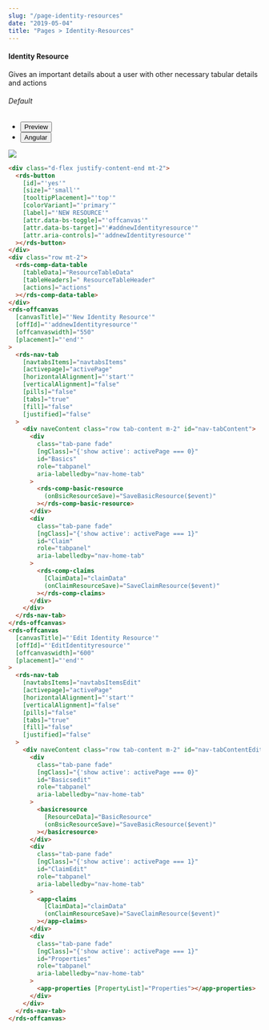 ```yaml
---
slug: "/page-identity-resources"
date: "2019-05-04"
title: "Pages > Identity-Resources"
---
```


<!-- CSS only -->
<link href="https://cdn.jsdelivr.net/npm/bootstrap@5.1.3/dist/css/bootstrap.min.css" rel="stylesheet" integrity="sha384-1BmE4kWBq78iYhFldvKuhfTAU6auU8tT94WrHftjDbrCEXSU1oBoqyl2QvZ6jIW3" crossorigin="anonymous">
<link rel="stylesheet" href="../../../../../../../raaghu/src/assets/css/style-elements.css">
<link rel="stylesheet" href="../../../../../../../raaghu/src/assets/css/main.css">


#### Identity Resource

<p>Gives an important details about a user with other necessary tabular details and actions </p>

<!-- Basic -->
<section class="py-4">
    <h6>Default</h6>
    <div class="py-3">
      <div class="cust-tabs">
        <ul class="nav nav-tabs" id="myTab" role="tablist">
          <li class="nav-item" role="presentation">
            <button class="nav-link active" id="PreviewBasic-tab" data-bs-toggle="tab" data-bs-target="#PreviewBasic" type="button" role="tab" aria-controls="PreviewBasic" aria-selected="true">Preview </button>
          </li>
          <li class="nav-item" role="presentation">
            <button class="nav-link" id="AngularBasic-tab" data-bs-toggle="tab" data-bs-target="#AngularBasic" type="button" role="tab" aria-controls="AngularBasic" aria-selected="false"><i class="bi bi-code-slash" style="font-size:1.0rem"></i>Angular</button>
          </li>
        </ul>
      </div>
      <div class="tab-content card border" id="myTabContent">
        <div class="tab-pane fade show active" id="PreviewBasic" role="tabpanel" aria-labelledby="PreviewBasic-tab">
         <div class="contents  p-5">
                                          <div class="row">
                                            <div class="col-md-12">
                                            <img src="/images/identity-resource.png" class="w-100">
                                            </div>
                                          </div>
                                    </div>
        </div>
        <div class="tab-pane fade show" id="AngularBasic" role="tabpanel" aria-labelledby="AngularBasic-tab">
          <div class="contents bg-code">
<div class="row m-0">

```html
<div class="d-flex justify-content-end mt-2">
  <rds-button
    [id]="'yes'"
    [size]="'small'"
    [tooltipPlacement]="'top'"
    [colorVariant]="'primary'"
    [label]="'NEW RESOURCE'"
    [attr.data-bs-toggle]="'offcanvas'"
    [attr.data-bs-target]="'#addnewIdentityresource'"
    [attr.aria-controls]="'addnewIdentityresource'"
  ></rds-button>
</div>
<div class="row mt-2">
  <rds-comp-data-table
    [tableData]="ResourceTableData"
    [tableHeaders]=" ResourceTableHeader"
    [actions]="actions"
  ></rds-comp-data-table>
</div>
<rds-offcanvas
  [canvasTitle]="'New Identity Resource'"
  [offId]="'addnewIdentityresource'"
  [offcanvaswidth]="550"
  [placement]="'end'"
>
  <rds-nav-tab
    [navtabsItems]="navtabsItems"
    [activepage]="activePage"
    [horizontalAlignment]="'start'"
    [verticalAlignment]="false"
    [pills]="false"
    [tabs]="true"
    [fill]="false"
    [justified]="false"
  >
    <div naveContent class="row tab-content m-2" id="nav-tabContent">
      <div
        class="tab-pane fade"
        [ngClass]="{'show active': activePage === 0}"
        id="Basics"
        role="tabpanel"
        aria-labelledby="nav-home-tab"
      >
        <rds-comp-basic-resource
          (onBsicResourceSave)="SaveBasicResource($event)"
        ></rds-comp-basic-resource>
      </div>
      <div
        class="tab-pane fade"
        [ngClass]="{'show active': activePage === 1}"
        id="Claim"
        role="tabpanel"
        aria-labelledby="nav-home-tab"
      >
        <rds-comp-claims
          [ClaimData]="claimData"
          (onClaimResourceSave)="SaveClaimResource($event)"
        ></rds-comp-claims>
      </div>
    </div>
  </rds-nav-tab>
</rds-offcanvas>
<rds-offcanvas
  [canvasTitle]="'Edit Identity Resource'"
  [offId]="'EditIdentityresource'"
  [offcanvaswidth]="600"
  [placement]="'end'"
>
  <rds-nav-tab
    [navtabsItems]="navtabsItemsEdit"
    [activepage]="activePage"
    [horizontalAlignment]="'start'"
    [verticalAlignment]="false"
    [pills]="false"
    [tabs]="true"
    [fill]="false"
    [justified]="false"
  >
    <div naveContent class="row tab-content m-2" id="nav-tabContentEdit">
      <div
        class="tab-pane fade"
        [ngClass]="{'show active': activePage === 0}"
        id="Basicsedit"
        role="tabpanel"
        aria-labelledby="nav-home-tab"
      >
        <basicresource
          [ResourceData]="BasicResource"
          (onBsicResourceSave)="SaveBasicResource($event)"
        ></basicresource>
      </div>
      <div
        class="tab-pane fade"
        [ngClass]="{'show active': activePage === 1}"
        id="ClaimEdit"
        role="tabpanel"
        aria-labelledby="nav-home-tab"
      >
        <app-claims
          [ClaimData]="claimData"
          (onClaimResourceSave)="SaveClaimResource($event)"
        ></app-claims>
      </div>
      <div
        class="tab-pane fade"
        [ngClass]="{'show active': activePage === 1}"
        id="Properties"
        role="tabpanel"
        aria-labelledby="nav-home-tab"
      >
        <app-properties [PropertyList]="Properties"></app-properties>
      </div>
    </div>
  </rds-nav-tab>
</rds-offcanvas>
```

</div>
          </div>
        </div>
      </div>
    </div>
  </section>

 